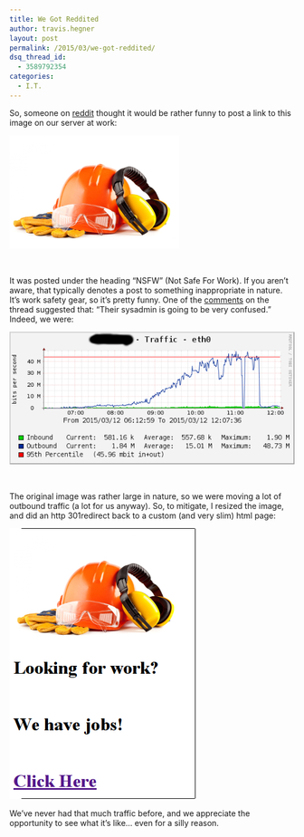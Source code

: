 ```yaml
---
title: We Got Reddited
author: travis.hegner
layout: post
permalink: /2015/03/we-got-reddited/
dsq_thread_id:
  - 3589792354
categories:
  - I.T.
---
```

So, someone on <a href="http://www.reddit.com/r/firstworldanarchists/comments/2ys5r3/nsfw/" target="_blank">reddit</a> thought it would be rather funny to post a link to this image on our server at work:

<img src="/images/hardhatsmall.jpg" alt="hardhatsmall" />

&nbsp;

It was posted under the heading &#8220;NSFW&#8221; (Not Safe For Work). If you aren&#8217;t aware, that typically denotes a post to something inappropriate in nature. It&#8217;s work safety gear, so it&#8217;s pretty funny. One of the <a href="http://www.reddit.com/r/firstworldanarchists/comments/2ys5r3/nsfw/cpcn224" target="_blank">comments</a> on the thread suggested that: &#8220;Their sysadmin is going to be very confused.&#8221; Indeed, we were:

<img src="/images/reddit_hit.png" alt="reddit_hit" />

&nbsp;

The original image was rather large in nature, so we were moving a lot of outbound traffic (a lot for us anyway). So, to mitigate, I resized the image, and did an http 301redirect back to a custom (and very slim) html page:

<img src="/images/reddit_landing.png" alt="reddit_landing" />

We&#8217;ve never had that much traffic before, and we appreciate the opportunity to see what it&#8217;s like&#8230; even for a silly reason.
